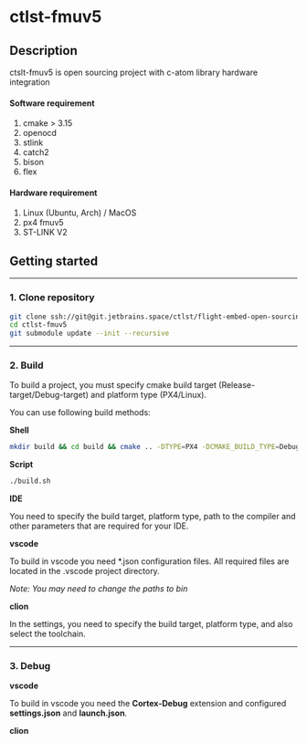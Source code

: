 # ctlst-fmuv5
## Description

ctslt-fmuv5 is open sourcing project with c-atom library hardware integration

#### Software requirement
1. cmake > 3.15
2. openocd
3. stlink
4. catch2
5. bison
6. flex

#### Hardware requirement
1. Linux (Ubuntu, Arch) / MacOS
2. px4 fmuv5
3. ST-LINK V2

## Getting started

---

### 1. Clone repository

```bash
git clone ssh://git@git.jetbrains.space/ctlst/flight-embed-open-sourcing/ctlst-fmuv5.git
cd ctlst-fmuv5
git submodule update --init --recursive
```

---

### 2. Build

To build a project, you must specify cmake build target (Release-target/Debug-target) and platform type (PX4/Linux).

You can use following build methods:

**Shell**
  ```bash
  mkdir build && cd build && cmake .. -DTYPE=PX4 -DCMAKE_BUILD_TYPE=Debug-target make all
  ```
**Script**
  ```bash
  ./build.sh
  ```

**IDE**

You need to specify the build target, platform type, path to the compiler and other parameters that are required for your IDE.

**vscode**

To build in vscode you need *.json configuration files. All required files are located in the .vscode project directory.

*Note: You may need to change the paths to bin*

**clion**

In the settings, you need to specify the build target, platform type, and also select the toolchain.

---

### 3. Debug

**vscode**

To build in vscode you need the **Cortex-Debug** extension and configured **settings.json** and **launch.json**.

**clion**

